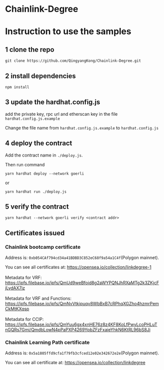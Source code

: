 # Chainlink-Degree

# Instruction to use the samples
## 1 clone the repo
```
git clone https://github.com/QingyangKong/Chainlink-Degree.git
```

## 2 install dependencies
```
npm install
```

## 3 update the hardhat.config.js
add the private key, rpc url and etherscan key in the file `hardhat.config.js.example`

Change the file name from `hardhat.config.js.example` to `hardhat.config.js`

## 4 deploy the contract
Add the contract name in `./deploy.js`.

Then run command
```
yarn hardhat deploy --network goerli
```
or 
```
yarn hardhat run ./deploy.js
```

## 5 verify the contract
```
yarn hardhat --network goerli verify <contract addr>
```

## Certificates issued
### Chainlink bootcamp certificate
Address is: `0xb054CAf794cd34a41BDBD3C852eC68f9a54a1C4f`(Polygon mainnet).

You can see all certificates at: https://opensea.io/collection/linkdegree-1 <br><br>
Metadata for VRF: https://ipfs.filebase.io/ipfs/QmUd9weBfoid8g2aWYPQNJhRXaMTg2k3ZKjcFjLydAX7iz <br><br>
Metadata for VRF and Functions: https://ipfs.filebase.io/ipfs/QmNvVtkipuqv8WbBxB7cRPhqXGZho4hzmrPemCkMtKXqsp <br><br>
Metadata for CCIP: https://ipfs.filebase.io/ipfs/QmYuu6gx4xnHE76z8z4KF8KoLfPwyLcoPHLuTnGQRs7Gmi/QmdbLowN4pPaPXP4269YpbZFzFxaieYhkN6KtRL96bS8Ji
### Chainlink Learning Path certificate
Address is: `0x5a1805ffd9cfa1f79fb3cfced12e02e342672e2e`(Polygon mainnet).

You can see all certificate at: https://opensea.io/collection/linkdegree